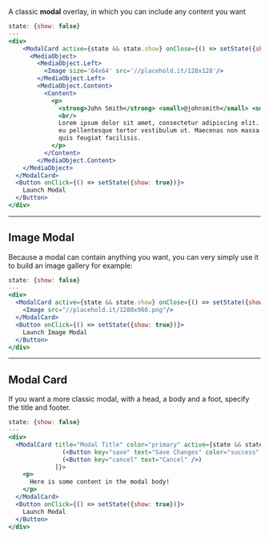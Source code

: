A classic **modal** overlay, in which you can include any content you want

```jsx
state: {show: false}
---
<div>
    <ModalCard active={state && state.show} onClose={() => setState({show: false})} hideCloseButton>
      <MediaObject>
        <MediaObject.Left>
          <Image size='64x64' src='//placehold.it/128x128'/>
        </MediaObject.Left>
        <MediaObject.Content>
          <Content>
            <p>
              <strong>John Smith</strong> <small>@johnsmith</small> <small>31m</small>
              <br/>
              Lorem ipsum dolor sit amet, consectetur adipiscing elit. Proin ornare magna eros, 
              eu pellentesque tortor vestibulum ut. Maecenas non massa sem. Etiam finibus odio 
              quis feugiat facilisis.
            </p>
          </Content>
        </MediaObject.Content>
    </MediaObject>
  </ModalCard>
  <Button onClick={() => setState({show: true})}>
    Launch Modal
  </Button>
</div>
```

-------------

## Image Modal
Because a modal can contain anything you want, you can very simply use it to build an image gallery for example:
```jsx
state: {show: false}
---
<div>
  <ModalCard active={state && state.show} onClose={() => setState({show: false})} hideCloseButton>
    <Image src="//placehold.it/1280x960.png"/>
  </ModalCard>
  <Button onClick={() => setState({show: true})}>
    Launch Image Modal
  </Button>
</div>
```

-------------

## Modal Card
If you want a more classic modal, with a head, a body and a foot, specify the title and footer.

```jsx
state: {show: false}
---
<div>
  <ModalCard title="Modal Title" color="primary" active={state && state.show} onClose={() => setState({show: false})} footer={[
               (<Button key="save" text="Save Changes" color="success" />), 
               (<Button key="cancel" text="Cancel" />)
             ]}>
    <p>
      Here is some content in the modal body! 
    </p>
  </ModalCard>
  <Button onClick={() => setState({show: true})}>
    Launch Modal
  </Button>
</div>
```
